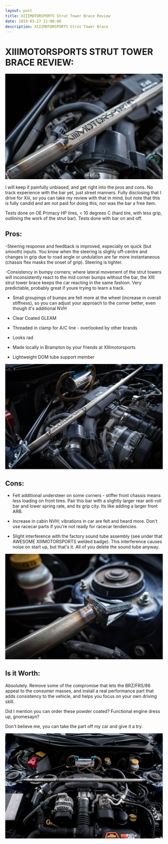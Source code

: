```yaml
---
layout: post
title: XIIIMOTORSPORTS Strut Tower Brace Review
date: 2019-03-27 21:00:00
description: XIIIMOTORSPORTS Strut Tower Brace
---
```

# XIIIMOTORSPORTS STRUT TOWER BRACE REVIEW:

<div class="img_row">
	<img class="col three" src="/img/IMG_0075.jpg">
</div>

I will keep it painfully unbiased, and get right into the pros and cons. No track experience with the bar yet, just street manners. Fully disclosing that I drive for Xiii, so you can take my review with that in mind, but note that this is fully candid and am not paid for doing this, nor was the bar a free item.

Tests done on OE Primacy HP tires, < 10 degrees C (hard tire, with less grip, outlining the work of the strut bar). Tests done with bar on and off.

## Pros:  
  
-Steering response and feedback is improved, especially on quick (but smooth) inputs. You know when the steering is slighly off-centre and changes in grip due to road angle or undulation are far more instantaneous (chassis flex masks the onset of grip). Steering is tighter.

-Consistency in bumpy corners; where lateral movement of the strut towers will inconsistently react to the mid corner bumps without the bar, the XIII strut tower brace keeps the car reacting in the same fashion. Very predictable, probably great if youre trying to learn a track.

- Small groupings of bumps are felt more at the wheel (increase in overall stiffness), so you can adjust your approach to the corner better, even though it's additional NVH

- Clear Coated GLEAM

- Threaded in clamp for A/C line - overlooked by other brands

- Looks rad

- Made locally in Brampton by your friends at XIIImotorsports

- Lightweight DOM tube support member
<div class="img_row">
	<img class="col three" src="/img/IMG_0077.jpg">
</div>

## Cons:  
  
- Felt additional understeer on some corners - stiffer front chassis means less loading on front tires. Pair this bar with a slightly larger rear anti-roll bar and lower spring rate, and its grip city. Its like adding a larger front ARB.

- Increase in cabin NVH; vibrations in car are felt and heard more. Don't use racecar parts if you're not ready for racecar tendencies.

- Slight interference with the factory sound tube assembly (see under that AWESOME XIIIMOTORSPORTS welded badge). This interference causes noise on start up, but that's it. All of you delete the sound tube anyway.

<div class="img_row">
	<img class="col three" src="/img/IMG_0079.jpg">
</div>

## Is it Worth:  
  
Absolutely. Remove some of the compromise that lets the BRZ/FRS/86 appeal to the consumer masses, and install a real performance part that adds consistency to the vehicle, and helps you focus on your own driving skill.

Did I mention you can order these powder coated? Functional engine dress up, gnomesayn?

Don't believe me, you can take the part off my car and give it a try.

<div class="img_row">
	<img class="col three" src="/img/IMG_0082.jpg">
</div>

